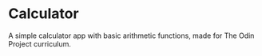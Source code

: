 # Calculator

A simple calculator app with basic arithmetic functions, made for The Odin Project curriculum.
